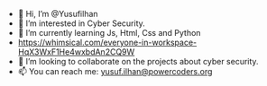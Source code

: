 - 👋 Hi, I’m @Yusufilhan
- 👀 I’m interested in Cyber Security. 
- 🌱 I’m currently learning Js, Html, Css and Python
-    https://whimsical.com/everyone-in-workspace-HqX3WxF1He4wxbdAn2CQ9W
- 💞️ I’m looking to collaborate on the projects about cyber security.
- 📫 You can reach me: yusuf.ilhan@powercoders.org

<!---
CappadociaLyss/CappadociaLyss is a ✨ special ✨ repository because its `README.md` (this file) appears on your GitHub profile.
You can click the Preview link to take a look at your changes.
--->
